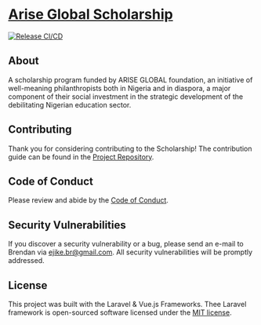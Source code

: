 # [Arise Global Scholarship](https://ariseglobalscholarship.org)

[![Release CI/CD](https://github.com/f0rx/ariseglobalscholarship/actions/workflows/patch-workflow.yaml/badge.svg)](https://github.com/f0rx/ariseglobalscholarship/actions/workflows/patch-workflow.yaml)

## About

A scholarship program funded by ARISE GLOBAL foundation, an initiative of well-meaning philanthropists both in Nigeria and in diaspora, a major component of their social investment in the strategic development of the debilitating Nigerian education sector.

## Contributing

Thank you for considering contributing to the Scholarship! The contribution guide can be found in the [Project Repository](https://github.com/f0rx/ariseglobalscholarship).

## Code of Conduct

Please review and abide by the [Code of Conduct](https://github.com/f0rx/ariseglobalscholarship/CODE_OF_CONDUCT.md).

## Security Vulnerabilities

If you discover a security vulnerability or a bug, please send an e-mail to Brendan via [ejike.br@gmail.com](mailto:ejike.br@gmail.com). All security vulnerabilities will be promptly addressed.

## License

This project was built with the Laravel & Vue.js Frameworks. Thee Laravel framework is open-sourced software licensed under the [MIT license](https://opensource.org/licenses/MIT).
